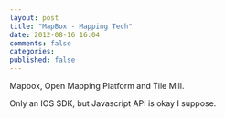 ```yaml
---
layout: post
title: "MapBox - Mapping Tech"
date: 2012-08-16 16:04
comments: false
categories: 
published: false
---
```


Mapbox, Open Mapping Platform and Tile Mill.

Only an IOS SDK, but Javascript API is okay I suppose.

[1]: http://mapbox.com/?ev=0&utm_expid=62793361-4
[2]: http://mapbox.com/tilemill/
